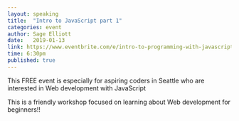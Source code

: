 ```yaml
---
layout: speaking
title:  "Intro to JavaScript part 1"
categories: event
author: Sage Elliott
date:   2019-01-13
link: https://www.eventbrite.com/e/intro-to-programming-with-javascript-part-2-tickets-86873620337
time: 6:30pm
published: true
---
```


This FREE event is especially for aspiring coders in Seattle who are interested in Web development with JavaScript

This is a friendly workshop focused on learning about Web development for beginners!!
